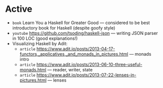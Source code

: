 # Active
* `book` Learn You a Haskell for Greater Good — considered to be best introductory book for Haskell (despite goofy style)
* `youtube` https://github.com/tsoding/haskell-json — writing JSON parser in 100 LOC (good explanations!)
* Visualizing Haskell by Adit:
  * `article` https://www.adit.io/posts/2013-04-17-functors,_applicatives,_and_monads_in_pictures.html — monads intro
  * `article` https://www.adit.io/posts/2013-06-10-three-useful-monads.html — reader, writer, state
  * `article` https://www.adit.io/posts/2013-07-22-lenses-in-pictures.html — lenses
